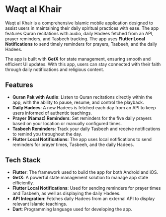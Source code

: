 # Waqt al Khair

Waqt al Khair is a comprehensive Islamic mobile application designed to assist users in maintaining their daily spiritual practices with ease. The app features Quran recitations with audio, daily Hadees fetched from an API, prayer reminders, and Tasbeeh tracking. The app uses **Flutter Local Notifications** to send timely reminders for prayers, Tasbeeh, and the daily Hadees.

The app is built with **GetX** for state management, ensuring smooth and efficient UI updates. With this app, users can stay connected with their faith through daily notifications and religious content.

## Features

- **Quran Pak with Audio**: Listen to Quran recitations directly within the app, with the ability to pause, resume, and control the playback.
- **Daily Hadees**: A new Hadees is fetched each day from an API to keep users informed of authentic teachings.
- **Prayer (Namaz) Reminders**: Set reminders for the five daily prayers based on your location or manually configured times.
- **Tasbeeh Reminders**: Track your daily Tasbeeh and receive notifications to remind you throughout the day.
- **Flutter Local Notifications**: The app uses local notifications to send reminders for prayer times, Tasbeeh, and the daily Hadees.

## Tech Stack

- **Flutter**: The framework used to build the app for both Android and iOS.
- **GetX**: A powerful state management solution to manage app state efficiently.
- **Flutter Local Notifications**: Used for sending reminders for prayer times and Tasbeeh, as well as displaying the daily Hadees.
- **API Integration**: Fetches daily Hadees from an external API to display relevant Islamic teachings.
- **Dart**: Programming language used for developing the app.
